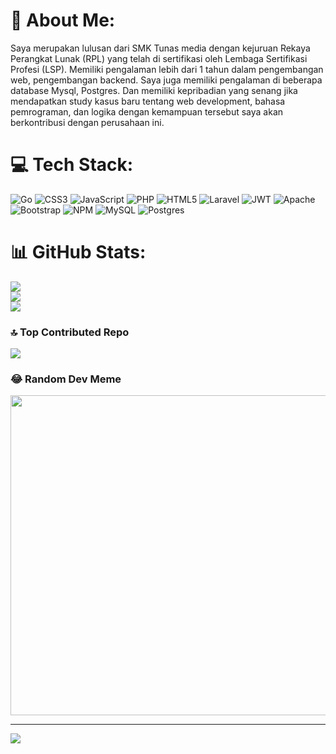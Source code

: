 # 💫 About Me:
Saya merupakan lulusan dari SMK Tunas media dengan kejuruan Rekaya Perangkat Lunak (RPL) yang telah di sertifikasi oleh Lembaga Sertifikasi Profesi (LSP). Memiliki pengalaman lebih dari 1 tahun dalam pengembangan web, pengembangan backend. Saya juga memiliki pengalaman di beberapa database Mysql, Postgres. Dan memiliki kepribadian yang senang jika mendapatkan study kasus baru tentang web development, bahasa pemrograman, dan logika dengan kemampuan tersebut saya akan berkontribusi dengan perusahaan ini.



# 💻 Tech Stack:
![Go](https://img.shields.io/badge/go-%2300ADD8.svg?style=for-the-badge&logo=go&logoColor=white) ![CSS3](https://img.shields.io/badge/css3-%231572B6.svg?style=for-the-badge&logo=css3&logoColor=white) ![JavaScript](https://img.shields.io/badge/javascript-%23323330.svg?style=for-the-badge&logo=javascript&logoColor=%23F7DF1E) ![PHP](https://img.shields.io/badge/php-%23777BB4.svg?style=for-the-badge&logo=php&logoColor=white) ![HTML5](https://img.shields.io/badge/html5-%23E34F26.svg?style=for-the-badge&logo=html5&logoColor=white) ![Laravel](https://img.shields.io/badge/laravel-%23FF2D20.svg?style=for-the-badge&logo=laravel&logoColor=white) ![JWT](https://img.shields.io/badge/JWT-black?style=for-the-badge&logo=JSON%20web%20tokens) ![Apache](https://img.shields.io/badge/apache-%23D42029.svg?style=for-the-badge&logo=apache&logoColor=white) ![Bootstrap](https://img.shields.io/badge/bootstrap-%23563D7C.svg?style=for-the-badge&logo=bootstrap&logoColor=white) ![NPM](https://img.shields.io/badge/NPM-%23000000.svg?style=for-the-badge&logo=npm&logoColor=white) ![MySQL](https://img.shields.io/badge/mysql-%2300f.svg?style=for-the-badge&logo=mysql&logoColor=white) ![Postgres](https://img.shields.io/badge/postgres-%23316192.svg?style=for-the-badge&logo=postgresql&logoColor=white)
# 📊 GitHub Stats:
![](https://github-readme-stats.vercel.app/api?username=ThomasKurniawan26&theme=dark&hide_border=false&include_all_commits=true&count_private=true)<br/>
![](https://github-readme-streak-stats.herokuapp.com/?user=ThomasKurniawan26&theme=dark&hide_border=false)<br/>
![](https://github-readme-stats.vercel.app/api/top-langs/?username=ThomasKurniawan26&theme=dark&hide_border=false&include_all_commits=true&count_private=true&layout=compact)

### 🔝 Top Contributed Repo
![](https://github-contributor-stats.vercel.app/api?username=ThomasKurniawan26&limit=5&theme=dark&combine_all_yearly_contributions=true)

### 😂 Random Dev Meme
<img src="https://rm.up.railway.app/" width="512px"/>

---
[![](https://visitcount.itsvg.in/api?id=ThomasKurniawan26&icon=0&color=0)](https://visitcount.itsvg.in)

<!-- Proudly created with GPRM ( https://gprm.itsvg.in ) -->
